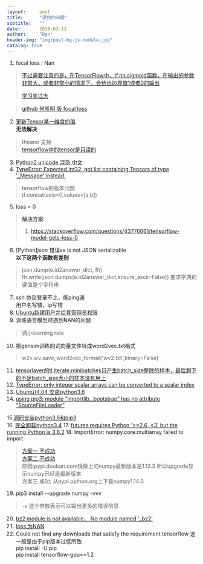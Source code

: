 ```yaml
---
layout:     post
title:      "遇到的问题"
subtitle:   ""
date:       2018-03-13
author:     "Dyn"
header-img: "img/post-bg-js-module.jpg"
catalog: true
---
```

1. focal loss : Nan  
> [不过需要注意的是，在TensorFlow中，tf.nn.sigmoid函数，在输出的参数非常大，或者非常小的情况下，会给出边界值1或者0的输出](http://blog.sina.com.cn/s/blog_6ca0f5eb0102wr4j.html) 

> [学习率过大](https://www.zhihu.com/question/62441748)

> [github 何凯明 版 focal loss](https://github.com/ailias/Focal-Loss-implement-on-Tensorflow/blob/master/focal_loss.py)
2. [更新Tensor某一维度的值](https://www.google.com.hk/search?safe=strict&q=tensorflow+change+tensor+value&sa=X&ved=0ahUKEwiku6nl3cnYAhWBi5QKHZ7_BQkQ1QIIbigB&biw=1170&bih=803)  
**无法解决**
> theano 支持  
> [tensorflow中的tensor是只读的](https://stackoverflow.com/questions/41516058/tensorflow-theano-tensor-set-subtensor-equivalent)
3. [Python2 unicode 混杂 中文](http://kuanghy.github.io/2017/02/24/python-str-to-unicode-escape)
4. [TypeError: Expected int32, got list containing Tensors of type '_Message' instead.](https://stackoverflow.com/questions/41813665/tensorflow-slim-typeerror-expected-int32-got-list-containing-tensors-of-type)  
> tensorflow的版本问题  
> tf.concat(axis=0,values=[a,b])
5. loss = 0 
> **解决方案**:
> 1. https://stackoverflow.com/questions/43776661/tensorflow-model-gets-loss-0
6. [Python]json 错误xx is not JSON serializable  
**以下这两个函数有差别**
> json.dump(e.id2answer_dict, fh)  
> fh.write(json.dumps(e.id2answer_dict,ensure_ascii=False)) 要求字典的键值是个字符串
7. ssh 协议登录不上，能ping通  
用户名写错，ip写错  
8. [Ubuntu新建用户并给其管理员权限](http://www.linuxidc.com/Linux/2016-06/132218.htm)
9. 训练语言模型时遇到NAN的问题
>   调小learning rate
10. 把gensim训练的词向量文件转成word2vec.txt格式
> w2v.wv.save_word2vec_format('wv2.txt',binary=False)
11. [tensorlayer的tl.iterate.minibatches只产生batch_size整除的样本，最后剩下的不足batch_size大小的样本没有用上 
     ](http://blog.csdn.net/rxm1989/article/details/73457858)
12. [TypeError: only integer scalar arrays can be converted to a scalar index](http://blog.csdn.net/accumulate_zhang/article/details/78808038)
13. [Ubuntu14.04 安装python3.6](https://askubuntu.com/questions/865554/how-do-i-install-python-3-6-using-apt-get)
14. [using pip3: module “importlib._bootstrap” has no attribute “SourceFileLoader”](https://stackoverflow.com/questions/44761958/using-pip3-module-importlib-bootstrap-has-no-attribute-sourcefileloader)  

15.[源码安装python3.6和pip3](https://www.jianshu.com/p/325f16755680)  
16. [完全卸载python3.4](https://www.jianshu.com/p/325f16755680)
17. [futures requires Python '>=2.6, <3' but the running Python is 3.6.2](http://www.mamicode.com/info-detail-2176366.html)
18. ImportError: numpy.core.multiarray failed to import
> [方案一 不成功](http://blog.csdn.net/u013041398/article/details/52231969)  
> [方案二 不成功](http://blog.csdn.net/u012542955/article/details/78464049)  
> 原因:pypi.douban.com镜像上的numpy最新版本是1.13.3 所以upgrade显示numpy已经是最新版本  
> 方案三 成功: 从pypi.python.org上下载numpy1.14.0
19. pip3 install --upgrade numpy -vvv 
> -v 这个参数表示可以输出更多的错误信息
20. [bz2 module is not available， No module named '_bz2'](http://www.vuln.cn/8806?replytocom=1924)
21. [loss 为NAN](http://blog.csdn.net/u012436149/article/details/60322085)
22. Could not find any downloads that satisfy the requirement tensorflow 这一般是由于pip版本过低所致  
pip install -U pip  
pip install tensorflow-gpu==1.2
